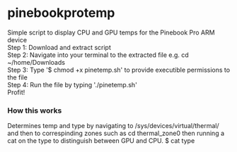 # pinebookprotemp
Simple script to display CPU and GPU temps for the Pinebook Pro ARM device
<br>
Step 1: Download and extract script
<br>
Step 2: Navigate into your terminal to the extracted file e.g. cd ~/home/Downloads
<br>
Step 3: Type '$ chmod +x pinetemp.sh' to provide executible permissions to the file
<br>
Step 4: Run the file by typing './pinetemp.sh'
<br>
Profit!
<br>
### How this works
Determines temp and type by navigating to /sys/devices/virtual/thermal/ and then to correspinding zones such as cd thermal_zone0 then running a cat on the type to distinguish between GPU and CPU. $ cat type
